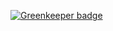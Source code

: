 
[![Greenkeeper badge](https://badges.greenkeeper.io/a2441918/portfolio-api.svg)](https://greenkeeper.io/)
